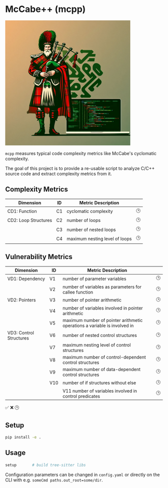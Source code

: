 # McCabe++ (mcpp)

<img src="media/mcpp.jpeg" height=400/>

`mcpp` measures typical code complexity metrics like McCabe's cyclomatic
complexity.

The goal of this project is to provide a re-usable script to analyze C/C++
source code and extract complexity metrics from it.

## Complexity Metrics

| Dimension            | ID | Metric Description             |    |
|----------------------|----|--------------------------------|----|
| CD1: Function        | C1 | cyclomatic complexity          | 🕒 |
| CD2: Loop Structures | C2 | number of loops                | 🕒 |
|                      | C3 | number of nested loops         | 🕒 |
|                      | C4 | maximum nesting level of loops | 🕒 |

## Vulnerability Metrics

| Dimension               | ID  | Metric Description                                                        |    |
|-------------------------|-----|---------------------------------------------------------------------------|----|
| VD1: Dependency         | V1  | number of parameter variables                                             | 🕒 |
|                         | V2  | number of variables as parameters for callee function                     | 🕒 |
| VD2: Pointers           | V3  | number of pointer arithmetic                                              | 🕒 |
|                         | V4  | number of variables involved in pointer arithmetic                        | 🕒 |
|                         | V5  | maximum number of pointer arithmetic operations a variable is involved in | 🕒 |
| VD3: Control Structures | V6  | number of nested control structures                                       | 🕒 |
|                         | V7  | maximum nesting level of control structures                               | 🕒 |
|                         | V8  | maximum number of control-dependent control structures                    | 🕒 |
|                         | V9  | maximum number of data-dependent control structures                       | 🕒 |
|                         | V10 | number of if structures without else                                      | 🕒 |
|                         |     | V11 number of variables involved in control predicates                    | 🕒 |

✅ ❌ 🕒


## Setup

```sh
pip install -e .
```

## Usage

```sh
setup       # build tree-sitter libs
```

Configuration parameters can be changed in `config.yaml` or directly on the CLI
with e.g. `someCmd paths.out_root=some/dir`.